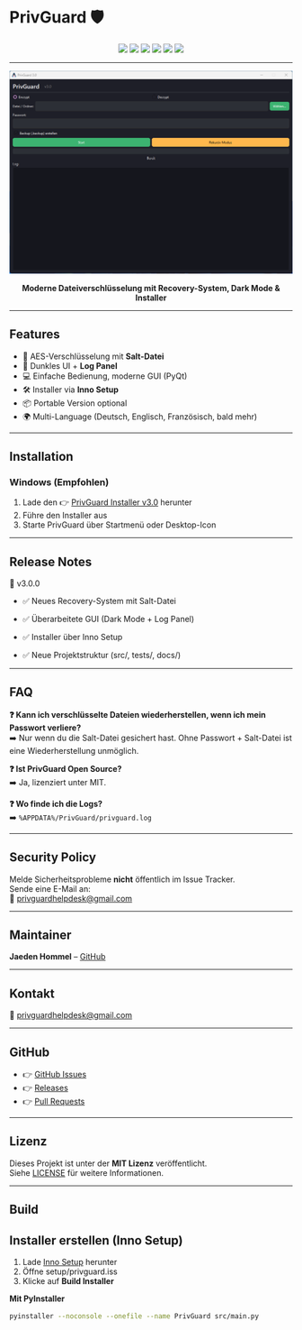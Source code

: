 # PrivGuard 🛡️ 


<p align="center">
  <img src="https://img.shields.io/github/stars/Jaedini/PrivGuard?style=flat-square&logo=github" />
  <img src="https://img.shields.io/github/forks/Jaedini/PrivGuard?style=flat-square" />
  <img src="https://img.shields.io/github/issues/Jaedini/PrivGuard?style=flat-square" />
  <img src="https://img.shields.io/github/license/Jaedini/PrivGuard?style=flat-square" />
  <img src="https://img.shields.io/badge/Status-Stable-brightgreen?style=flat-square" />
  <img src="https://img.shields.io/badge/Platform-Windows-blue?style=flat-square" />
</p>

---  
<p align="center">
  <img src="assets/Screenshot.png" alt="PrivGuard UI" width="700"/>
</p>

<p align="center">
  <b> Moderne Dateiverschlüsselung mit Recovery-System, Dark Mode & Installer</b>
</p>

---

##  Features
- 🔑 AES-Verschlüsselung mit **Salt-Datei**  
- 🌙 Dunkles UI + **Log Panel**  
- 💻 Einfache Bedienung, moderne GUI (PyQt)  
- 🛠️ Installer via **Inno Setup**  
- 📦 Portable Version optional  
- 🌍 Multi-Language (Deutsch, Englisch, Französisch, bald mehr)  

---

##  Installation

###  Windows (Empfohlen)
1. Lade den 👉 [PrivGuard Installer v3.0](https://github.com/Jaedini/PrivGuard/releases) herunter  
2. Führe den Installer aus  
3. Starte PrivGuard über Startmenü oder Desktop-Icon  

---
##  Release Notes
🚀 v3.0.0

- ✅ Neues Recovery-System mit Salt-Datei

- ✅ Überarbeitete GUI (Dark Mode + Log Panel)

- ✅ Installer über Inno Setup

- ✅ Neue Projektstruktur (src/, tests/, docs/)

---

##  FAQ

**❓ Kann ich verschlüsselte Dateien wiederherstellen, wenn ich mein Passwort verliere?**  
➡️ Nur wenn du die Salt-Datei gesichert hast. Ohne Passwort + Salt-Datei ist eine Wiederherstellung unmöglich.  

**❓ Ist PrivGuard Open Source?**  
➡️ Ja, lizenziert unter MIT.  

**❓ Wo finde ich die Logs?**  
➡️ `%APPDATA%/PrivGuard/privguard.log`  

---

##  Security Policy

Melde Sicherheitsprobleme **nicht** öffentlich im Issue Tracker.  
Sende eine E-Mail an:  
📧 [privguardhelpdesk@gmail.com](mailto:privguardhelpdesk@gmail.com)  

---

##  Maintainer
**Jaeden Hommel** – [GitHub](https://github.com/Jaedini)  

---

##  Kontakt
📧 [privguardhelpdesk@gmail.com](mailto:privguardhelpdesk@gmail.com)  

---

##  GitHub
- 👉 [GitHub Issues](https://github.com/Jaedini/PrivGuard/issues)  
- 👉 [Releases](https://github.com/Jaedini/PrivGuard/releases)  
- 👉 [Pull Requests](https://github.com/Jaedini/PrivGuard/pulls)  

---

##  Lizenz
Dieses Projekt ist unter der **MIT Lizenz** veröffentlicht.  
Siehe [LICENSE](LICENSE) für weitere Informationen.

---

##  Build

## Installer erstellen (Inno Setup)
1. Lade [Inno Setup](https://jrsoftware.org/isinfo.php) herunter
2. Öffne setup/privguard.iss
3. Klicke auf **Build Installer**
   
**Mit PyInstaller**
```bash
pyinstaller --noconsole --onefile --name PrivGuard src/main.py


